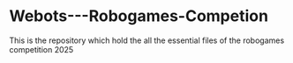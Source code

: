 # Webots---Robogames-Competion
This is the repository which hold the all the essential files of the robogames competition 2025
